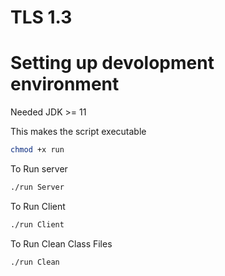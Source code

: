 # TLS 1.3

# Setting up devolopment environment 

Needed JDK >= 11

This makes the script executable
```sh
chmod +x run
```

To Run server
```sh
./run Server
```

To Run Client
```sh
./run Client
```

To Run Clean Class Files
```sh
./run Clean
```